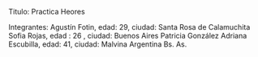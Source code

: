 Titulo: Practica Heores

Integrantes: 
Agustín Fotin, edad: 29, ciudad: Santa Rosa de Calamuchita
Sofia Rojas, edad : 26 , ciudad: Buenos Aires
Patricia González
Adriana Escubilla, edad: 41, ciudad: Malvina Argentina Bs. As.